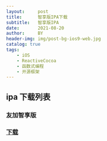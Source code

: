 ```yaml
---
layout:     post
title:      智享版IPA下载
subtitle:   智享版IPA
date:       2021-08-20
author:     BY
header-img: img/post-bg-ios9-web.jpg
catalog: true
tags:
    - iOS
    - ReactiveCocoa
    - 函数式编程
    - 开源框架
---
```




## ipa 下载列表
### 友加智享版
### [下载](itms-services://?action=download-manifest&url=https://gitee.com/123abc456/youjiazhixiangbanipa/raw/master/manifest.plist)




